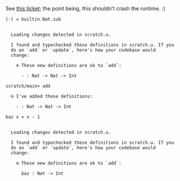 See [this ticket](https://github.com/unisonweb/unison/issues/873); the point being, this shouldn't crash the runtime. :)

``` unison
(-) = builtin.Nat.sub
```

``` ucm

  Loading changes detected in scratch.u.

  I found and typechecked these definitions in scratch.u. If you
  do an `add` or `update`, here's how your codebase would
  change:
  
    ⍟ These new definitions are ok to `add`:
    
      - : Nat -> Nat -> Int

```
``` ucm
scratch/main> add

  ⍟ I've added these definitions:
  
    - : Nat -> Nat -> Int

```
``` unison
baz x = x - 1
```

``` ucm

  Loading changes detected in scratch.u.

  I found and typechecked these definitions in scratch.u. If you
  do an `add` or `update`, here's how your codebase would
  change:
  
    ⍟ These new definitions are ok to `add`:
    
      baz : Nat -> Int

```
